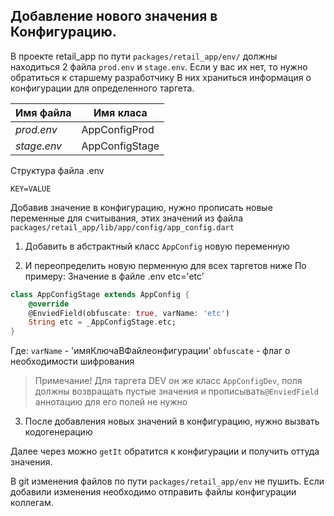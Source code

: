 ## Добавление нового значения в Конфигурацию.

В проекте retail_app по пути `packages/retail_app/env/` должны находиться 2 файла `prod.env` и `stage.env`. Если у вас их нет, то нужно обратиться к старшему разработчику
В них храниться информация о конфигурации для определенного таргета.

| Имя файла | Имя  класа |
| --- | --- |
| *prod.env* | AppConfigProd |
| *stage.env* | AppConfigStage |

Структура файла .env
```.env
KEY=VALUE
```
Добавив значение в конфигурацию, нужно прописать новые переменные для считывания, этих значений из файла
`packages/retail_app/lib/app/config/app_config.dart`

1. Добавить в абстрактный класс `AppConfig` новую переменную

2.  И переопределить новую перменную для всех таргетов ниже
По примеру:
Значение в файле .env
etc='etc’
```dart
class AppConfigStage extends AppConfig {
	@override
	@EnviedField(obfuscate: true, varName: 'etc')
	String etc = _AppConfigStage.etc;
}
```
Где:
`varName` - 'имяКлючаВФайлеонфигурации'
`obfuscate` - флаг о необходимости шифрования
> Примечание!
Для таргета DEV он же класс `AppConfigDev`, поля должны возвращать пустые значения и прописывать`@EnviedField` аннотацию для его полей не нужно

3. После добавления новых значений в конфигурацию, нужно вызвать кодогенерацию

Далее через можно `getIt` обратится к конфигурации и получить оттуда значения.

В git изменения файлов по пути `packages/retail_app/env` не пушить. Если добавили изменения необходимо отправить файлы конфигурации коллегам.
